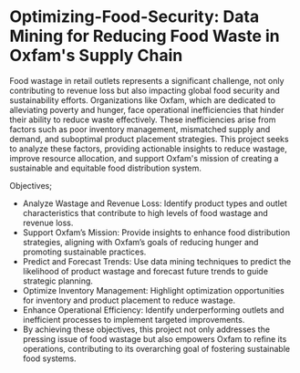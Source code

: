# Optimizing-Food-Security: Data Mining for Reducing Food Waste in Oxfam's Supply Chain

Food wastage in retail outlets represents a significant challenge, not only contributing to revenue loss but also impacting global food security and sustainability efforts. Organizations like Oxfam, which are dedicated to alleviating poverty and hunger, face operational inefficiencies that hinder their ability to reduce waste effectively. These inefficiencies arise from factors such as poor inventory management, mismatched supply and demand, and suboptimal product placement strategies. This project seeks to analyze these factors, providing actionable insights to reduce wastage, improve resource allocation, and support Oxfam's mission of creating a sustainable and equitable food distribution system. 

Objectives;
- Analyze Wastage and Revenue Loss: Identify product types and outlet characteristics that contribute to high levels of food wastage and revenue loss.
- Support Oxfam’s Mission: Provide insights to enhance food distribution strategies, aligning with Oxfam’s goals of reducing hunger and promoting sustainable practices.
- Predict and Forecast Trends: Use data mining techniques to predict the likelihood of product wastage and forecast future trends to guide strategic planning.
- Optimize Inventory Management: Highlight optimization opportunities for inventory and product placement to reduce wastage.
- Enhance Operational Efficiency: Identify underperforming outlets and inefficient processes to implement targeted improvements.
- By achieving these objectives, this project not only addresses the pressing issue of food wastage but also empowers Oxfam to refine its operations, contributing to its overarching goal of fostering sustainable food systems.
